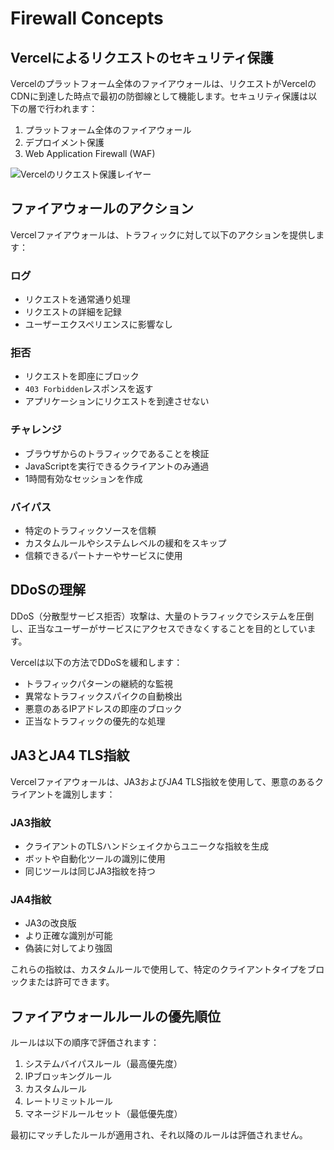 # Firewall Concepts

## Vercelによるリクエストのセキュリティ保護

Vercelのプラットフォーム全体のファイアウォールは、リクエストがVercelのCDNに到達した時点で最初の防御線として機能します。セキュリティ保護は以下の層で行われます：

1. プラットフォーム全体のファイアウォール
2. デプロイメント保護
3. Web Application Firewall (WAF)

![Vercelのリクエスト保護レイヤー](/vc-ap-vercel-docs/_next/image?url=https%3A%2F%2F7nyt0uhk7sse4zvn.public.blob.vercel-storage.com%2Fdocs-assets%2Fstatic%2Fdocs%2Fsecurity%2Fvercel-firewall-protection-concept-light.png&w=1200&q=75)

## ファイアウォールのアクション

Vercelファイアウォールは、トラフィックに対して以下のアクションを提供します：

### ログ
- リクエストを通常通り処理
- リクエストの詳細を記録
- ユーザーエクスペリエンスに影響なし

### 拒否
- リクエストを即座にブロック
- `403 Forbidden`レスポンスを返す
- アプリケーションにリクエストを到達させない

### チャレンジ
- ブラウザからのトラフィックであることを検証
- JavaScriptを実行できるクライアントのみ通過
- 1時間有効なセッションを作成

### バイパス
- 特定のトラフィックソースを信頼
- カスタムルールやシステムレベルの緩和をスキップ
- 信頼できるパートナーやサービスに使用

## DDoSの理解

DDoS（分散型サービス拒否）攻撃は、大量のトラフィックでシステムを圧倒し、正当なユーザーがサービスにアクセスできなくすることを目的としています。

Vercelは以下の方法でDDoSを緩和します：

- トラフィックパターンの継続的な監視
- 異常なトラフィックスパイクの自動検出
- 悪意のあるIPアドレスの即座のブロック
- 正当なトラフィックの優先的な処理

## JA3とJA4 TLS指紋

Vercelファイアウォールは、JA3およびJA4 TLS指紋を使用して、悪意のあるクライアントを識別します：

### JA3指紋
- クライアントのTLSハンドシェイクからユニークな指紋を生成
- ボットや自動化ツールの識別に使用
- 同じツールは同じJA3指紋を持つ

### JA4指紋
- JA3の改良版
- より正確な識別が可能
- 偽装に対してより強固

これらの指紋は、カスタムルールで使用して、特定のクライアントタイプをブロックまたは許可できます。

## ファイアウォールルールの優先順位

ルールは以下の順序で評価されます：

1. システムバイパスルール（最高優先度）
2. IPブロッキングルール
3. カスタムルール
4. レートリミットルール
5. マネージドルールセット（最低優先度）

最初にマッチしたルールが適用され、それ以降のルールは評価されません。
